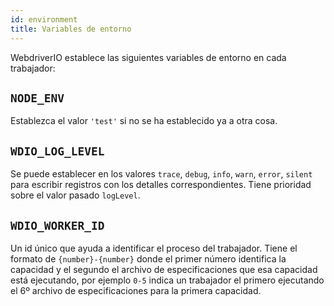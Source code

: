 ```yaml
---
id: environment
title: Variables de entorno
---
```


WebdriverIO establece las siguientes variables de entorno en cada trabajador:

## `NODE_ENV`

Establezca el valor `'test'` si no se ha establecido ya a otra cosa.

## `WDIO_LOG_LEVEL`

Se puede establecer en los valores `trace`, `debug`, `info`, `warn`, `error`, `silent` para escribir registros con los detalles correspondientes. Tiene prioridad sobre el valor pasado `logLevel`.

## `WDIO_WORKER_ID`

Un id único que ayuda a identificar el proceso del trabajador. Tiene el formato de `{number}-{number}` donde el primer número identifica la capacidad y el segundo el archivo de especificaciones que esa capacidad está ejecutando, por ejemplo `0-5` indica un trabajador el primero ejecutando el 6º archivo de especificaciones para la primera capacidad.
